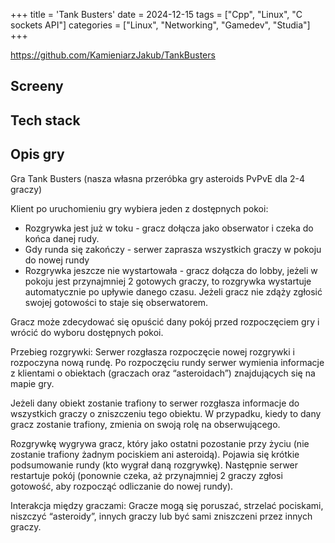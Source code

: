 +++
title = 'Tank Busters'
date = 2024-12-15
tags = ["Cpp", "Linux", "C sockets API"]
categories = ["Linux", "Networking", "Gamedev", "Studia"]
+++

<https://github.com/KamieniarzJakub/TankBusters>

## Screeny

## Tech stack

## Opis gry

Gra Tank Busters (nasza własna przeróbka gry asteroids PvPvE dla 2-4 graczy)

Klient po uruchomieniu gry wybiera jeden z dostępnych pokoi:

- Rozgrywka jest już w toku - gracz dołącza jako obserwator i czeka do końca danej rudy.
- Gdy runda się zakończy - serwer zaprasza wszystkich graczy w pokoju do nowej rundy
- Rozgrywka jeszcze nie wystartowała - gracz dołącza do lobby, jeżeli w pokoju jest przynajmniej 2 gotowych graczy, to rozgrywka wystartuje automatycznie po upływie danego czasu. Jeżeli gracz nie zdąży zgłosić swojej gotowości to staje się obserwatorem.

Gracz może zdecydować się opuścić dany pokój przed rozpoczęciem gry i wrócić do wyboru dostępnych pokoi.

Przebieg rozgrywki: Serwer rozgłasza rozpoczęcie nowej rozgrywki i rozpoczyna nową rundę. Po rozpoczęciu rundy serwer wymienia informacje z klientami o obiektach (graczach oraz “asteroidach”) znajdujących się na mapie gry.

Jeżeli dany obiekt zostanie trafiony to serwer rozgłasza informacje do wszystkich graczy o zniszczeniu tego obiektu. W przypadku, kiedy to dany gracz zostanie trafiony, zmienia on swoją rolę na obserwującego.

Rozgrywkę wygrywa gracz, który jako ostatni pozostanie przy życiu (nie zostanie trafiony żadnym pociskiem ani asteroidą). Pojawia się krótkie podsumowanie rundy (kto wygrał daną rozgrywkę). Następnie serwer restartuje pokój (ponownie czeka, aż przynajmniej 2 graczy zgłosi gotowość, aby rozpocząć odliczanie do nowej rundy).

Interakcja między graczami: Gracze mogą się poruszać, strzelać pociskami, niszczyć “asteroidy”, innych graczy lub być sami zniszczeni przez innych graczy.
